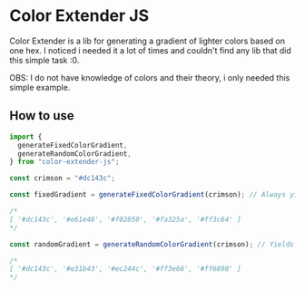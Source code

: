 # Color Extender JS

Color Extender is a lib for generating a gradient of lighter colors based on one hex. I noticed i needed it a lot of times and couldn't find any lib that did this simple task :0.

OBS: I do not have knowledge of colors and their theory, i only needed this simple example.

## How to use

```js
import {
  generateFixedColorGradient,
  generateRandomColorGradient,
} from "color-extender-js";

const crimson = "#dc143c";

const fixedGradient = generateFixedColorGradient(crimson); // Always yields the same results

/*
[ '#dc143c', '#e61e46', '#f02850', '#fa325a', '#ff3c64' ]
*/

const randomGradient = generateRandomColorGradient(crimson); // Yields different values based on Math.Random(). The greater the index, lighter the color, but always in different steps

/*
[ '#dc143c', '#e31b43', '#ec244c', '#ff3e66', '#ff6890' ]
*/
```
